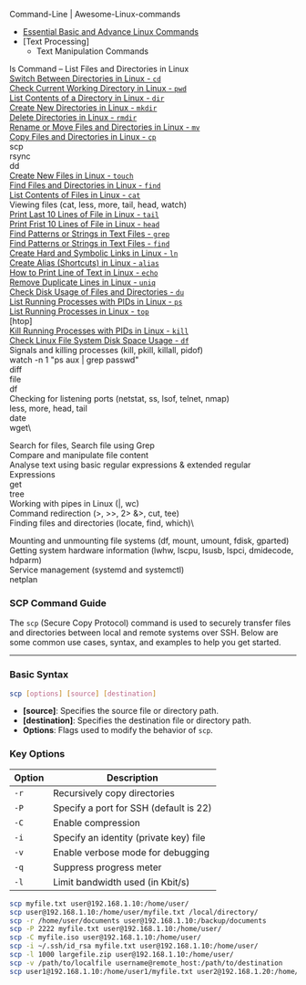 Command-Line | Awesome-Linux-commands
  - [Essential Basic and Advance Linux Commands](#Essential-Basic-and-Advance-Linux-Commands)
  - [Text Processing]
     - Text Manipulation Commands 



ls Command – List Files and Directories in Linux\
[Switch Between Directories in Linux - `cd`](https://www.tecmint.com/cd-command-in-linux/)\
[Check Current Working Directory in Linux - `pwd`](https://www.tecmint.com/pwd-command-examples/)\
[List Contents of a Directory in Linux - `dir`](https://www.tecmint.com/linux-dir-command-usage-with-examples/)\
[Create New Directories in Linux - `mkdir`](https://www.tecmint.com/mkdir-command-examples/)\
[Delete Directories in Linux - `rmdir`](https://www.tecmint.com/rmdir-command-examples/)\
[Rename or Move Files and Directories in Linux - `mv`](https://www.tecmint.com/mv-command-linux-examples/)\
[Copy Files and Directories in Linux - `cp`](https://www.tecmint.com/cp-command-examples/)\
scp\
rsync\
dd\
[Create New Files in Linux - `touch`](https://www.tecmint.com/8-pratical-examples-of-linux-touch-command/)\
[Find Files and Directories in Linux - `find`](https://www.tecmint.com/35-practical-examples-of-linux-find-command/)\
[List Contents of Files in Linux - `cat`](https://www.tecmint.com/cat-command-linux/)\
Viewing files (cat, less, more, tail, head, watch)\
[Print Last 10 Lines of File in Linux - `tail`](https://www.tecmint.com/tail-command-linux/)\
[Print Frist 10 Lines of File in Linux - `head`](https://www.tecmint.com/view-contents-of-file-in-linux/)\
[Find Patterns or Strings in Text Files - `grep`](https://www.tecmint.com/12-practical-examples-of-linux-grep-command/)\
[Find Patterns or Strings in Text Files - `find`](https://www.tecmint.com/35-practical-examples-of-linux-find-command/)\
[Create Hard and Symbolic Links in Linux - `ln`](https://www.tecmint.com/create-hard-and-symbolic-links-in-linux/)\
[Create Alias (Shortcuts) in Linux - `alias`](https://www.tecmint.com/create-alias-in-linux/)\
[How to Print Line of Text in Linux - `echo`](https://www.tecmint.com/echo-command-in-linux/)\
[Remove Duplicate Lines in Linux - `uniq`](https://www.tecmint.com/remove-duplicate-lines-linux-files/)\
[Check Disk Usage of Files and Directories - `du`](https://www.tecmint.com/check-linux-disk-usage-of-files-and-directories/)\
[List Running Processes with PIDs in Linux - `ps`]()\
[List Running Processes in Linux - `top`]()\
[htop]\
[Kill Running Processes with PIDs in Linux - `kill`]()\
[Check Linux File System Disk Space Usage - `df`](https://www.tecmint.com/how-to-check-disk-space-in-linux/)\
Signals and killing processes (kill, pkill, killall, pidof)\
watch -n 1 "ps aux | grep passwd"\
diff\
file\
df\
Checking for listening ports (netstat, ss, lsof, telnet, nmap)\
less, more, head, tail\
date\
wget\

Search for files, Search file using Grep\
Compare and manipulate file content\
Analyse text using basic regular expressions & extended regular Expressions\
get\
tree\
Working with pipes in Linux (|, wc)\
Command redirection (>, >>, 2> &>, cut, tee)\
Finding files and directories (locate, find, which)\



Mounting and unmounting file systems (df, mount, umount, fdisk, gparted)\
Getting system hardware information (lwhw, lscpu, lsusb, lspci, dmidecode, hdparm)\
Service management (systemd and systemctl)\
netplan






### SCP Command Guide

The `scp` (Secure Copy Protocol) command is used to securely transfer files and directories between local and remote systems over SSH. Below are some common use cases, syntax, and examples to help you get started.

---

### Basic Syntax

```bash
scp [options] [source] [destination]
```

- **[source]**: Specifies the source file or directory path.
- **[destination]**: Specifies the destination file or directory path.
- **Options**: Flags used to modify the behavior of `scp`.

### Key Options

| Option | Description                                |
|--------|--------------------------------------------|
| `-r`   | Recursively copy directories              |
| `-P`   | Specify a port for SSH (default is 22)    |
| `-C`   | Enable compression                        |
| `-i`   | Specify an identity (private key) file    |
| `-v`   | Enable verbose mode for debugging         |
| `-q`   | Suppress progress meter                   |
| `-l`   | Limit bandwidth used (in Kbit/s)          |

```sh
scp myfile.txt user@192.168.1.10:/home/user/                                    ### 1. Copying a File from Local to Remote
scp user@192.168.1.10:/home/user/myfile.txt /local/directory/                   ### 2. Copying a File from Remote to Local
scp -r /home/user/documents user@192.168.1.10:/backup/documents                 ### 3. Copying a Directory Recursively
scp -P 2222 myfile.txt user@192.168.1.10:/home/user/                            ### 4. Using a Custom SSH Port
scp -C myfile.iso user@192.168.1.10:/home/user/                                 ### 5. Copying with Compression | To speed up the transfer of large files
scp -i ~/.ssh/id_rsa myfile.txt user@192.168.1.10:/home/user/                   ### 6. Copying with a Specific Identity File (SSH Key)
scp -l 1000 largefile.zip user@192.168.1.10:/home/user/                         ### 7. Limiting Bandwidth Usage
scp -v /path/to/localfile username@remote_host:/path/to/destination             ### 8. Verbose Mode for Debugging
scp user1@192.168.1.10:/home/user1/myfile.txt user2@192.168.1.20:/home/user2/   ### 9.Transferring Between Two Remote Servers
```


